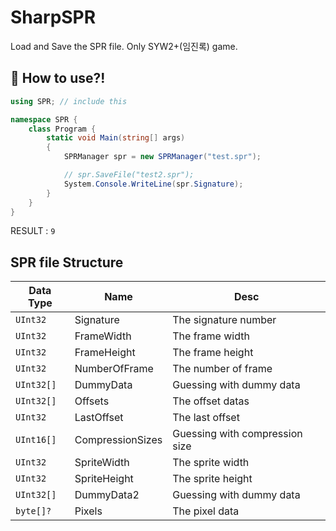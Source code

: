 # SharpSPR
Load and Save the SPR file. Only SYW2+(임진록) game.

## 🤔 How to use?!
```csharp
using SPR; // include this

namespace SPR {
    class Program {
        static void Main(string[] args)
        {
            SPRManager spr = new SPRManager("test.spr");

            // spr.SaveFile("test2.spr");
            System.Console.WriteLine(spr.Signature);
        }
    }
}
```
RESULT : `9`

## SPR file Structure
|Data Type|Name|Desc|
|-----|-----|-----|
|`UInt32`|Signature|The signature number|
|`UInt32`|FrameWidth|The frame width|
|`UInt32`|FrameHeight|The frame height|
|`UInt32`|NumberOfFrame|The number of frame|
|`UInt32[]`|DummyData|Guessing with dummy data|
|`UInt32[]`|Offsets|The offset datas|
|`UInt32`|LastOffset|The last offset|
|`UInt16[]`|CompressionSizes|Guessing with compression size|
|`UInt32`|SpriteWidth|The sprite width|
|`UInt32`|SpriteHeight|The sprite height|
|`UInt32[]`|DummyData2|Guessing with dummy data|
|`byte[]?`|Pixels|The pixel data|
